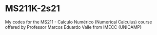 # MS211K-2s21
My codes for the MS211 - Calculo Numérico (Numerical Calculus) course offered by Professor Marcos Eduardo Valle from IMECC (UNICAMP)
